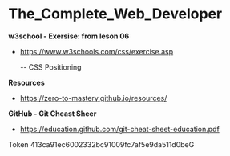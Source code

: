 # The_Complete_Web_Developer

**w3school - Exersise: from leson 06**
* https://www.w3schools.com/css/exercise.asp

  -- CSS Positioning

**Resources**
* https://zero-to-mastery.github.io/resources/ 

**GitHub - Git Cheast Sheer**
* https://education.github.com/git-cheat-sheet-education.pdf


Token 413ca91ec6002332bc91009fc7af5e9da511d0beG